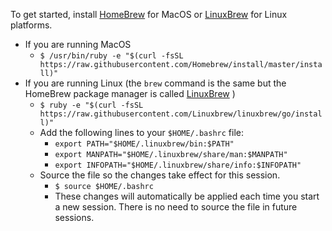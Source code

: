 To get started, install [HomeBrew](http://brew.sh/) for MacOS or [LinuxBrew](http://linuxbrew.sh/) for Linux platforms.

* If you are running MacOS
    * `` $ /usr/bin/ruby -e "$(curl -fsSL https://raw.githubusercontent.com/Homebrew/install/master/install)" ``
* If you are running Linux (the ``brew`` command is the same but the HomeBrew package manager is called [LinuxBrew](http://linuxbrew.sh/) )
    * `` $ ruby -e "$(curl -fsSL https://raw.githubusercontent.com/Linuxbrew/linuxbrew/go/install)" ``
    * Add the following lines to your ``$HOME/.bashrc`` file:
        * `` export PATH="$HOME/.linuxbrew/bin:$PATH" ``
        * `` export MANPATH="$HOME/.linuxbrew/share/man:$MANPATH" ``
        * `` export INFOPATH="$HOME/.linuxbrew/share/info:$INFOPATH" ``
    * Source the file so the changes take effect for this session.
        * `` $ source $HOME/.bashrc ``
        * These changes will automatically be applied each time you start a new session. There is no need to source the file in future sessions.

